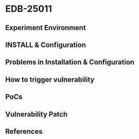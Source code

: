 # EDB-25011

## Experiment Environment

## INSTALL & Configuration

## Problems in Installation & Configuration

## How to trigger vulnerability

## PoCs

## Vulnerability Patch

## References
